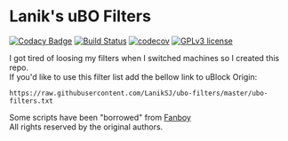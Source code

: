 # Lanik's uBO Filters

[![Codacy Badge](https://api.codacy.com/project/badge/Grade/41a29f1821f5499ea4672618546deffe)](https://app.codacy.com/app/LanikSJ/ubo-filters?utm_source=github.com&utm_medium=referral&utm_content=LanikSJ/ubo-filters&utm_campaign=Badge_Grade_Settings) [![Build Status](https://travis-ci.com/LanikSJ/ubo-filters.svg?branch=master)](https://travis-ci.com/LanikSJ/ubo-filters) [![codecov](https://codecov.io/gh/LanikSJ/ubo-filters/branch/master/graph/badge.svg)](https://codecov.io/gh/LanikSJ/ubo-filters) [![GPLv3 license](https://img.shields.io/badge/License-GPLv3-blue.svg)](http://perso.crans.org/besson/LICENSE.html)

I got tired of loosing my filters when I switched machines so I created this repo.<br>
If you'd like to use this filter list add the bellow link to uBlock Origin:<br>

    https://raw.githubusercontent.com/LanikSJ/ubo-filters/master/ubo-filters.txt

Some scripts have been "borrowed" from [Fanboy](https://github.com/ryanbr/fanboy-adblock/)<br>
All rights reserved by the original authors.
